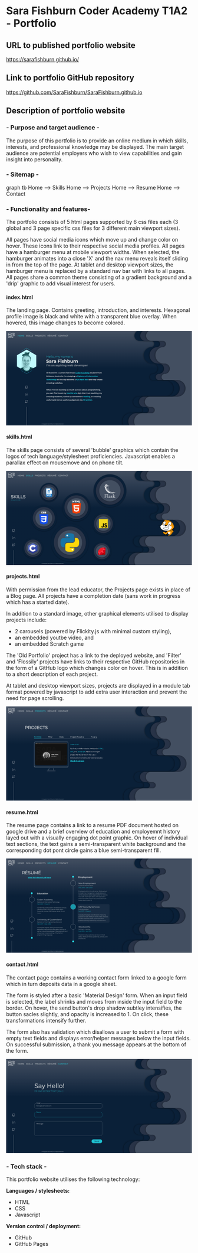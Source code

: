 # Sara Fishburn Coder Academy T1A2 - Portfolio

## URL to published portfolio website

https://sarafishburn.github.io/

## Link to portfolio GitHub repository

https://github.com/SaraFishburn/SaraFishburn.github.io

## Description of portfolio website

### - Purpose and target audience -

The purpose of this portfolio is to provide an online medium in which skills, interests, and professional knowledge may be displayed.
The main target audience are potential employers who wish to view capabilities and gain insight into personality.

### - Sitemap -

graph tb
Home --> Skills
Home --> Projects
Home --> Resume
Home --> Contact


### - Functionality and features-

The portfolio consists of 5 html pages supported by 6 css files each (3 global and 3 page specific css files for 3 different main viewport sizes).

All pages have social media icons which move up and change color on hover. These icons link to their respective social media profiles.
All pages have a hamburger menu at mobile viewport widths. When selected, the hamburger animates into a close 'X' and the nav menu reveals itself sliding in from the top of the page.
At tablet and desktop viewport sizes, the hamburger menu is replaced by a standard nav bar with links to all pages.
All pages share a common theme consisting of a gradient background and a 'drip' graphic to add visual interest for users.

#### index.html

The landing page. 
Contains greeting, introduction, and interests.
Hexagonal profile image is black and white with a transparent blue overlay. When hovered, this image changes to become colored.

![index page](docs/screenshots/index.png)

#### skills.html

The skills page consists of several 'bubble' graphics which contain the logos of tech language/stylesheet proficiencies.
Javascript enables a parallax effect on mousemove and on phone tilt.

![skills page](docs/screenshots/skills.png)

#### projects.html

With permission from the lead educator, the Projects page exists in place of a Blog page.
All projects have a completion date (sans work in progress which has a started date).

In addition to a standard image, other graphical elements utilised to display projects include:

- 2 carousels (powered by Flickity.js with minimal custom styling),
- an embedded youtbe video, and
- an embedded Scratch game

The 'Old Portfolio' project has a link to the deployed website, and 'Filter' and 'Flossily' projects have links to their respective GitHub repositories in the form of a GitHub logo which changes color on hover. This is in addition to a short description of each project.

At tablet and desktop viewport sizes, projects are displayed in a module tab format powered by javascript to add extra user interaction and prevent the need for page scrolling.

![projects page](docs/screenshots/projects.png)

#### resume.html

The resume page contains a link to a resume PDF document hosted on google drive and a brief overview of education and employemnt history layed out with a visually engaging dot point graphic.
On hover of individual text sections, the text gains a semi-transparent white background and the corresponding dot pont circle gains a blue semi-transparent fill.

![resume page](docs/screenshots/resume.png)

#### contact.html

The contact page contains a working contact form linked to a google form which in turn deposits data in a google sheet.

The form is styled after a basic 'Material Design' form. When an input field is selected, the label shrinks and moves from inside the input field to the border.
On hover, the send button's drop shadow subtley intensifies, the button sacles slightly, and opacity is increased to 1. 
On click, these transformations intensify further.

The form also has validation which disallows a user to submit a form with empty text fields and displays error/helper messages below the input fields.
On successful submission, a thank you message appears at the bottom of the form.

![contact page](docs/screenshots/contact.png)

### - Tech stack -

This portfolio website utilises the following technology:

**Languages / stylesheets:**
- HTML
- CSS
- Javascript

**Version control / deployment:**
- GitHub
- GitHub Pages



